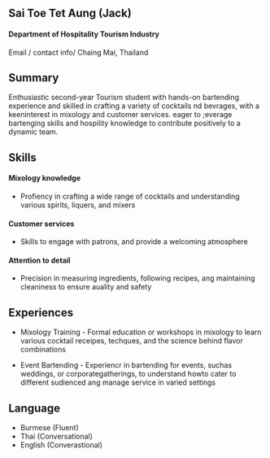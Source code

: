 ## Sai Toe Tet Aung (Jack)
#### Department of Hospitality Tourism Industry 

Email / contact info/ Chaing Mai, Thailand

## Summary 

Enthusiastic second-year Tourism student with hands-on bartending experience and skilled in crafting a variety of cocktails nd bevrages, with a keeninterest in mixology and customer services. eager to ;everage bartenging skills and hospility knowledge to contribute positively to a dynamic team.

## Skills

#### Mixology knowledge
- Profiency in crafting a wide range of cocktails and understanding various spirits, liquers, and mixers

#### Customer services
- Skills to engage with patrons, and provide a welcoming atmosphere
  
#### Attention to detail
- Precision in measuring ingredients, following recipes, ang maintaining cleaniness to ensure auality and safety

## Experiences

- Mixology Training - Formal education or workshops in mixology to learn various cocktail receipes, techques, and the science behind flavor combinations

- Event Bartending - Experiencr in bartending for events, suchas weddings, or corporategatherings, to understand howto cater to different sudienced ang manage service in varied settings

## Language

  -  Burmese (Fluent)
  -  Thai (Conversational)
  -  English (Converastional)
